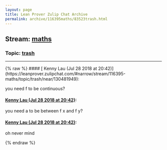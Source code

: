 ```yaml
---
layout: page
title: Lean Prover Zulip Chat Archive 
permalink: archive/116395maths/83523trash.html
---
```


## Stream: [maths](https://leanprover-community.github.io/archive/116395maths/index.html)
### Topic: [trash](https://leanprover-community.github.io/archive/116395maths/83523trash.html)

---

<base href="https://leanprover.zulipchat.com">
{% raw %}
#### [ Kenny Lau (Jul 28 2018 at 20:42)](https://leanprover.zulipchat.com/#narrow/stream/116395-maths/topic/trash/near/130481949):
<p>you need f to be continuous?</p>

#### [ Kenny Lau (Jul 28 2018 at 20:42)](https://leanprover.zulipchat.com/#narrow/stream/116395-maths/topic/trash/near/130481950):
<p>you need a to be between f x and f y?</p>

#### [ Kenny Lau (Jul 28 2018 at 20:42)](https://leanprover.zulipchat.com/#narrow/stream/116395-maths/topic/trash/near/130481953):
<p>oh never mind</p>


{% endraw %}
